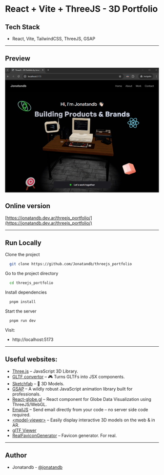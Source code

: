 # React + Vite + ThreeJS - 3D Portfolio


## Tech Stack

 - React, Vite, TailwindCSS, ThreeJS, GSAP

---

## Preview

[![screenshot](3D_Portfolio_preview.gif)](https://jonatandb.dev.ar/threejs_portfolio/)


## Online version
[https://jonatandb.dev.ar/threejs_portfolio/](https://jonatandb.dev.ar/threejs_portfolio/)

---
## Run Locally

Clone the project

```bash
  git clone https://github.com/Jonatandb/threejs_portfolio
```

Go to the project directory

```bash
  cd threejs_portfolio
```

Install dependencies

```bash
  pnpm install
```

Start the server

```bash
  pnpm run dev
```

Visit:
- http://localhost:5173





---

## Useful websites:
- [Three.js](https://threejs.org/) – JavaScript 3D Library.
- [GLTF convertor](https://gltf.pmnd.rs/) – 🎮 Turns GLTFs into JSX components.
- [Sketchfab](https://sketchfab.com/3d-models/hacker-room-stylized-a0cfe6edf2dd494c8a95addf6bb13a10) – 🚗 3D Models.
- [GSAP](https://gsap.com/) – A wildly robust JavaScript animation library built for professionals.
- [React-globe.gl](https://github.com/vasturiano/react-globe.gl) – React component for Globe Data Visualization using ThreeJS/WebGL.
- [EmailJS](https://www.emailjs.com/) – Send email directly from your code – no server side code required.
- [\<model-viewer>](https://modelviewer.dev/) – Easily display interactive 3D models on the web & in AR.
- [glTF Viewer](https://gltf-viewer.donmccurdy.com/)
- [RealFaviconGenerator](https://realfavicongenerator.net/) – Favicon generator. For real.
---


## Author

- Jonatandb - [@jonatandb](https://www.github.com/jonatandb)
